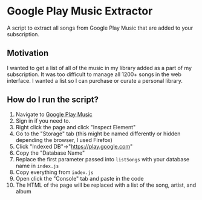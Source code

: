 # Google Play Music Extractor

A script to extract all songs from Google Play Music that are added to your subscription.

## Motivation

I wanted to get a list of all of the music in my library added as a part of my subscription. It was too difficult to manage all 1200+ songs in the web interface. I wanted a list so I can purchase or curate a personal library.

## How do I run the script?

1. Navigate to [Google Play Music](https://play.google.com/music/)
2. Sign in if you need to.
3. Right click the page and click "Inspect Element"
4. Go to the "Storage" tab (this might be named differently or hidden depending the browser, I used Firefox)
5. Click "Indexed DB"->"https://play.google.com"
6. Copy the "Database Name"
7. Replace the first parameter passed into `listSongs` with your database name in `index.js`
8. Copy everything from `index.js`
9. Open click the "Console" tab and paste in the code
10. The HTML of the page will be replaced with a list of the song, artist, and album
